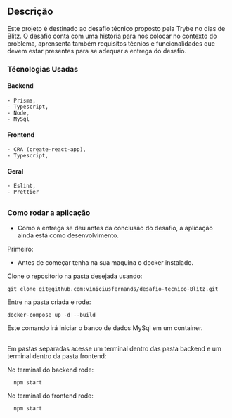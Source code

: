 ## Descrição
 
Este projeto é destinado ao desafio técnico proposto pela Trybe no dias de Blitz. O desafio conta com uma história para nos colocar no contexto do problema,
aprensenta também requisitos técnios e funcionalidades que devem estar presentes para se adequar a entrega do desafio.

### Técnologias Usadas
  
  #### Backend
  
    - Prisma,
    - Typescript,
    - Node,
    - MySql
  
  #### Frontend
    
    - CRA (create-react-app),
    - Typescript,
    
  #### Geral
  
    - Eslint,
    - Prettier
##

### Como rodar a aplicação

 - Como a entrega se deu antes da conclusão do desafio, a aplicação ainda está como desenvolvimento.
 
 Primeiro:
  
  - Antes de começar tenha na sua maquina o docker instalado.
  
  Clone o repositorio na pasta desejada usando:
    
    git clone git@github.com:viniciusfernands/desafio-tecnico-Blitz.git
    
  Entre na pasta criada e rode:
  
    docker-compose up -d --build
    
  Este comando irá iniciar o banco de dados MySql em um container.
  ##
  Em pastas separadas acesse um terminal dentro das pasta backend e um terminal dentro da pasta frontend:
  
   No terminal do backend rode:
    
      npm start
      
   No terminal do frontend rode:
    
      npm start
